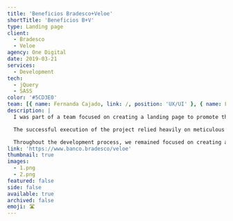 ```yaml
---
title: 'Beneficios Bradesco+Veloe'
shortTitle: 'Beneficios B+V'
type: Landing page
client:
  - Bradesco
  - Veloe
agency: One Digital
date: 2019-03-21
services:
  - Development
tech:
  - jQuery
  - SASS
color: '#5CD3E0'
team: [{ name: Fernanda Cajado, link: /, position: 'UX/UI' }, { name: Fernanda Serra, link: /, position: 'UX/UI' }]
description: |
  I was part of a team focused on creating a landing page to promote the wide array of benefits offered by Veloe to Bradesco customers. Our main objective was to develop an interactive page that effectively showcased the unique features and advantages of Veloe's services. To achieve this, we implemented various interactive design elements such as engaging hover effects, seamless transitions, and animations, aiming to enhance the overall user experience and encourage increased engagement.

  The successful execution of the project relied heavily on meticulous collaboration and a keen eye for detail. By carefully considering the preferences and requirements of our target audience, we tailored the landing page to their specific needs. The end result was a personalized and user-friendly experience that effectively communicated the value proposition of Veloe to Bradesco customers. Our goal was to leave a lasting impression and encourage further exploration of the services offered.

  Throughout the development process, we remained focused on creating an interactive and visually appealing platform that highlighted the benefits of Veloe. We were excited to contribute to the project and provide Bradesco customers with a compelling and informative landing page.
link: 'https://www.banco.bradesco/veloe'
thumbnail: true
images:
  - 1.png
  - 2.png
featured: false
side: false
available: true
archived: false
emoji: 🛣️
---
```

